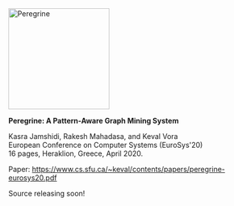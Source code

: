 <img src="https://user-images.githubusercontent.com/47194770/78506209-e73ca880-772c-11ea-9fc1-790713527bc9.png" alt="Peregrine" width="200">

**Peregrine: A Pattern-Aware Graph Mining System**  

Kasra Jamshidi, Rakesh Mahadasa, and Keval Vora  
European Conference on Computer Systems (EuroSys'20)  
16 pages, Heraklion, Greece, April 2020.

Paper: https://www.cs.sfu.ca/~keval/contents/papers/peregrine-eurosys20.pdf

Source releasing soon!
